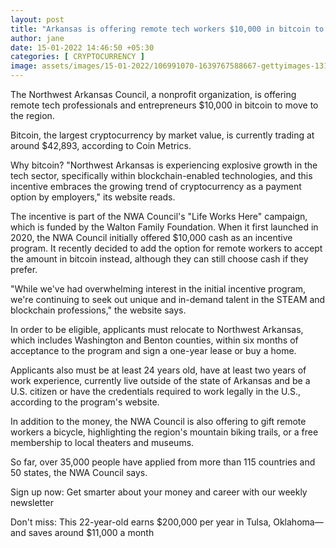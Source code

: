```yaml
---
layout: post
title: "Arkansas is offering remote tech workers $10,000 in bitcoin to move to there"
author: jane 
date: 15-01-2022 14:46:50 +05:30 
categories: [ CRYPTOCURRENCY ] 
image: assets/images/15-01-2022/106991070-1639767588667-gettyimages-1319662239-sebf00314.jpeg
---
```

The Northwest Arkansas Council, a nonprofit organization, is offering remote tech professionals and entrepreneurs $10,000 in bitcoin to move to the region.

Bitcoin, the largest cryptocurrency by market value, is currently trading at around $42,893, according to Coin Metrics.

Why bitcoin? "Northwest Arkansas is experiencing explosive growth in the tech sector, specifically within blockchain-enabled technologies, and this incentive embraces the growing trend of cryptocurrency as a payment option by employers," its website reads.

The incentive is part of the NWA Council's "Life Works Here" campaign, which is funded by the Walton Family Foundation. When it first launched in 2020, the NWA Council initially offered $10,000 cash as an incentive program. It recently decided to add the option for remote workers to accept the amount in bitcoin instead, although they can still choose cash if they prefer.

"While we've had overwhelming interest in the initial incentive program, we're continuing to seek out unique and in-demand talent in the STEAM and blockchain professions," the website says.

In order to be eligible, applicants must relocate to Northwest Arkansas, which includes Washington and Benton counties, within six months of acceptance to the program and sign a one-year lease or buy a home.

Applicants also must be at least 24 years old, have at least two years of work experience, currently live outside of the state of Arkansas and be a U.S. citizen or have the credentials required to work legally in the U.S., according to the program's website.

In addition to the money, the NWA Council is also offering to gift remote workers a bicycle, highlighting the region's mountain biking trails, or a free membership to local theaters and museums.

So far, over 35,000 people have applied from more than 115 countries and 50 states, the NWA Council says.

Sign up now: Get smarter about your money and career with our weekly newsletter

Don't miss: This 22-year-old earns $200,000 per year in Tulsa, Oklahoma—and saves around $11,000 a month